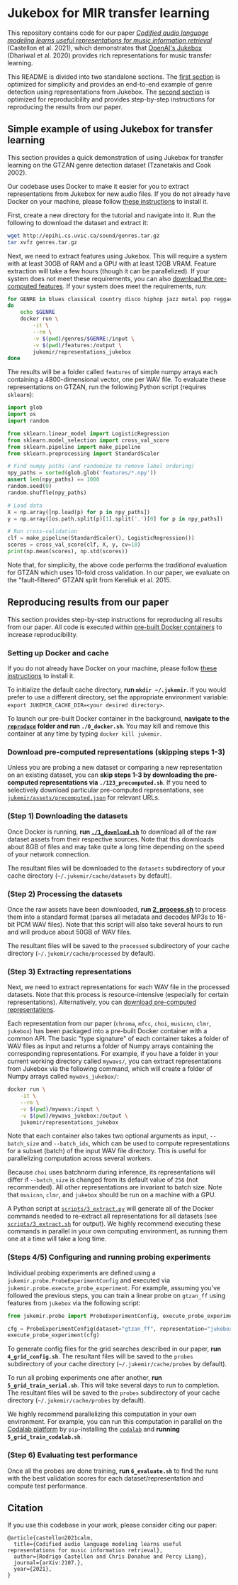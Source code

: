# Jukebox for MIR transfer learning

This repository contains code for our paper [_Codified audio language modeling learns useful representations for music information retrieval_]() (Castellon et al. 2021), which demonstrates that [OpenAI's Jukebox](https://openai.com/blog/jukebox/) (Dhariwal et al. 2020) provides rich representations for music transfer learning.

This README is divided into two standalone sections. The [first section](#simple-example) is optimized for simplicity and provides an end-to-end example of genre detection using representations from Jukebox. The [second section](#reproducing-results) is optimized for reproducibility and provides step-by-step instructions for reproducing the results from our paper.

## Simple example of using Jukebox for transfer learning

This section provides a quick demonstration of using Jukebox for transfer learning on the GTZAN genre detection dataset (Tzanetakis and Cook 2002).

Our codebase uses Docker to make it easier for you to extract representations from Jukebox for new audio files. If you do not already have Docker on your machine, please follow [these instructions](https://docs.docker.com/get-docker/) to install it.

First, create a new directory for the tutorial and navigate into it. Run the following to download the dataset and extract it:

```sh
wget http://opihi.cs.uvic.ca/sound/genres.tar.gz
tar xvfz genres.tar.gz
```

Next, we need to extract features using Jukebox. This will require a system with at least 30GB of RAM and a GPU with at least 12GB VRAM. Feature extraction will take a few hours (though it can be parallelized). If your system does not meet these requirements, you can also [download the pre-computed features](). If your system does meet the requirements, run:

```sh
for GENRE in blues classical country disco hiphop jazz metal pop reggae rock
do
	echo $GENRE
	docker run \
		-it \
		--rm \
		-v $(pwd)/genres/$GENRE:/input \
		-v $(pwd)/features:/output \
		jukemir/representations_jukebox
done
```

The results will be a folder called `features` of simple numpy arrays each containing a 4800-dimensional vector, one per WAV file. To evaluate these representations on GTZAN, run the following Python script (requires `sklearn`):

```py
import glob
import os
import random

from sklearn.linear_model import LogisticRegression
from sklearn.model_selection import cross_val_score
from sklearn.pipeline import make_pipeline
from sklearn.preprocessing import StandardScaler

# Find numpy paths (and randomize to remove label ordering)
npy_paths = sorted(glob.glob('features/*.npy'))
assert len(npy_paths) == 1000
random.seed(0)
random.shuffle(npy_paths)

# Load data
X = np.array([np.load(p) for p in npy_paths])
y = np.array([os.path.split(p)[1].split('.')[0] for p in npy_paths])

# Run cross-validation
clf = make_pipeline(StandardScaler(), LogisticRegression())
scores = cross_val_score(clf, X, y, cv=10)
print(np.mean(scores), np.std(scores))
```

Note that, for simplicity, the above code performs the _traditional_ evaluation for GTZAN which uses 10-fold cross validation. In our paper, we evaluate on the "fault-filtered" GTZAN split from Kereliuk et al. 2015.

## Reproducing results from our paper

This section provides step-by-step instructions for reproducing all results from our paper. All code is executed within [pre-built Docker containers](https://hub.docker.com/orgs/jukemir/repositories) to increase reproducibility.

### Setting up Docker and cache

If you do not already have Docker on your machine, please follow [these instructions](https://docs.docker.com/get-docker/) to install it.

To initialize the default cache directory, **run `mkdir ~/.jukemir`**. If you would prefer to use a different directory, set the appropriate environment variable: `export JUKEMIR_CACHE_DIR=<your desired directory>`.

To launch our pre-built Docker container in the background, **navigate to the [`reproduce`](reproduce/) folder and run `./0_docker.sh`**. You may kill and remove this container at any time by typing `docker kill jukemir`.

### Download pre-computed representations (skipping steps 1-3)

Unless you are probing a new dataset or comparing a new representation on an existing dataset, you can **skip steps 1-3 by downloading the pre-computed representations via `./123_precomputed.sh`**. If you need to selectively download particular pre-computed representations, see [`jukemir/assets/precomputed.json`](jukemir/assets/precomputed.json) for relevant URLs.

### (Step 1) Downloading the datasets

Once Docker is running, **run [`./1_download.sh`](reproduce/1_download.sh)** to download all of the raw dataset assets from their respective sources. Note that this downloads about 8GB of files and may take quite a long time depending on the speed of your network connection.

The resultant files will be downloaded to the `datasets` subdirectory of your cache directory (`~/.jukemir/cache/datasets` by default).

### (Step 2) Processing the datasets

Once the raw assets have been downloaded, **run [2_process.sh](reproduce/)** to process them into a standard format (parses all metadata and decodes MP3s to 16-bit PCM WAV files). Note that this script will also take several hours to run and will produce about 50GB of WAV files.

The resultant files will be saved to the `processed` subdirectory of your cache directory (`~/.jukemir/cache/processed` by default).

### (Step 3) Extracting representations

Next, we need to extract representations for each WAV file in the processed datasets. Note that this process is resource-intensive (especially for certain representations). Alternatively, you can [download pre-computed representations](#download-precomputed).

Each representation from our paper (`chroma`, `mfcc`, `choi`, `musicnn`, `clmr`, `jukebox`) has been packaged into a pre-built Docker container with a common API. The basic "type signature" of each container takes a folder of WAV files as input and returns a folder of Numpy arrays containing the corresponding representations. For example, if you have a folder in your current working directory called `mywavs/`, you can extract representations from Jukebox via the following command, which will create a folder of Numpy arrays called `mywavs_jukebox/`:

```sh
docker run \
	-it \
	--rm \
	-v $(pwd)/mywavs:/input \
	-v $(pwd)/mywavs_jukebox:/output \
	jukemir/representations_jukebox
```

Note that each container also takes two optional arguments as input, `--batch_size` and `--batch_idx`, which can be used to compute representations for a subset (batch) of the input WAV file directory. This is useful for parallelizing computation across several workers.

Because `choi` uses batchnorm during inference, its representations will differ if `--batch_size` is changed from its default value of `256` (not recommended). All other representations are invariant to batch size. Note that `musicnn`, `clmr`, and `jukebox` should be run on a machine with a GPU.

A Python script at [`scripts/3_extract.py`](scripts/3_extract.py) will generate all of the Docker commands needed to re-extract all representations for all datasets (see [`scripts/3_extract.sh`](scripts/3_extract.sh) for output). We highly recommend executing these commands in parallel in your own computing environment, as running them one at a time will take a long time.

### (Steps 4/5) Configuring and running probing experiments

Individual probing experiments are defined using a `jukemir.probe.ProbeExperimentConfig` and executed via `jukemir.probe.execute_probe_experiment`. For example, assuming you've followed the previous steps, you can train a linear probe on `gtzan_ff` using features from `jukebox` via the following script:

```py
from jukemir.probe import ProbeExperimentConfig, execute_probe_experiment

cfg = ProbeExperimentConfig(dataset="gtzan_ff", representation="jukebox")
execute_probe_experiment(cfg)
```

To generate config files for the grid searches described in our paper, **run `4_grid_config.sh`**. The resultant files will be saved to the `probes` subdirectory of your cache directory (`~/.jukemir/cache/probes` by default).

To run all probing experiments one after another, **run `5_grid_train_serial.sh`**. This will take several days to run to completion. The resultant files will be saved to the `probes` subdirectory of your cache directory (`~/.jukemir/cache/probes` by default).

We highly recommend parallelizing this computation in your own environment. For example, you can run this computation in parallel on the [Codalab platform](https://worksheets.codalab.org/worksheets/0x7c5afa6f88bd4ff29fec75035332a583) by `pip`-installing the [`codalab`](https://pypi.org/project/codalab/) and **running `5_grid_train_codalab.sh`**.

### (Step 6) Evaluating test performance

Once all the probes are done training, **run `6_evaluate.sh`** to find the runs with the best validation scores for each dataset/representation and compute test performance.

## Citation

If you use this codebase in your work, please consider citing our paper:

```
@article{castellon2021calm,
  title={Codified audio language modeling learns useful representations for music information retrieval},
  author={Rodrigo Castellon and Chris Donahue and Percy Liang},
  journal={arXiv:2107.},
  year={2021},
}
```
